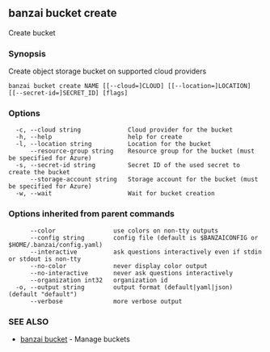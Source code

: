 ## banzai bucket create

Create bucket

### Synopsis

Create object storage bucket on supported cloud providers

```
banzai bucket create NAME [[--cloud=]CLOUD] [[--location=]LOCATION] [[--secret-id=]SECRET_ID] [flags]
```

### Options

```
  -c, --cloud string             Cloud provider for the bucket
  -h, --help                     help for create
  -l, --location string          Location for the bucket
      --resource-group string    Resource group for the bucket (must be specified for Azure)
  -s, --secret-id string         Secret ID of the used secret to create the bucket
      --storage-account string   Storage account for the bucket (must be specified for Azure)
  -w, --wait                     Wait for bucket creation
```

### Options inherited from parent commands

```
      --color                use colors on non-tty outputs
      --config string        config file (default is $BANZAICONFIG or $HOME/.banzai/config.yaml)
      --interactive          ask questions interactively even if stdin or stdout is non-tty
      --no-color             never display color output
      --no-interactive       never ask questions interactively
      --organization int32   organization id
  -o, --output string        output format (default|yaml|json) (default "default")
      --verbose              more verbose output
```

### SEE ALSO

* [banzai bucket](banzai_bucket.md)	 - Manage buckets


